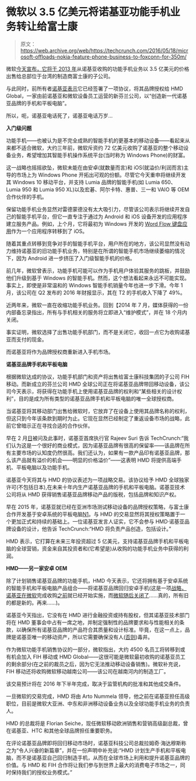 # 微软以 3.5 亿美元将诺基亚功能手机业务转让给富士康

> 原文：<https://web.archive.org/web/https://techcrunch.com/2016/05/18/microsoft-offloads-nokia-feature-phone-business-to-foxconn-for-350m/>

微软[今天宣布，它将于 2013 年](https://web.archive.org/web/20230321052518/https://news.microsoft.com/2016/05/18/microsoft-selling-feature-phone-business-to-fih-mobile-ltd-and-hmd-global-oy/#sm.000oh87vp5dafkm11wp18ehj8itya)从诺基亚收购的功能手机业务以 3.5 亿美元的价格出售给总部位于台湾的制造商富士康的子公司。

与此同时，前所有者[诺基亚表示](https://web.archive.org/web/20230321052518/http://company.nokia.com/en/news/press-releases/2016/05/18/nokia-signs-strategic-brand-and-intellectual-property-licensing-agreement-enabling-hmd-global-to-create-new-generation-of-nokia-branded-mobile-phones-and-tablets#.Vzwy1nqE8Yw.twitter)它已经签署了一项协议，将其品牌授权给 HMD Global，一家由前诺基亚和微软设备员工运营的新芬兰公司，以“创造新一代诺基亚品牌的手机和平板电脑”。

所以，呃，诺基亚电话死了，诺基亚电话万岁…

**入门级问题**

功能手机——也被认为是不完全成熟的智能手机的更基本的移动设备——看起来从来都不适合微软，大约三年前，微软斥资约 72 亿美元收购了诺基亚的整个移动设备业务，希望增加其智能手机操作系统平台(当时称为 Windows Phone)的财富。

这一战略也摇摇欲坠，微软未能在由安卓(就数量而言)和 iOS(就溢价/利润而言)主导的市场上为 Windows Phone 开拓出可观的份额。尽管它今天重申将继续开发其 Windows 10 移动平台，并支持 Lumia 品牌的智能手机(如 Lumia 650、Lumia 950 和 Lumia 950 XL)以及宏碁、阿尔卡特、惠普、三一和 VAIO 等 OEM 合作伙伴的手机。

保留功能手机业务显然对雷德蒙德没有太大吸引力，尽管该公司表示将继续开发自己的智能手机平台，但它一直专注于通过为 Android 和 iOS 设备开发的应用程序建立服务产品。例如，上个月，它将最初为 Windows 开发的 [Word Flow 键盘应用](https://web.archive.org/web/20230321052518/https://techcrunch.com/2016/04/25/microsofts-word-flow-keyboard-app-lands-on-ios/)作为一个应用程序转移到了 iOS。

随着其重点转移到竞争对手的智能手机平台，用户所在的地方，该公司显然没有动力维持诺基亚的旧功能手机业务，特别是在所谓的智能手机市场继续萎缩的情况下，因为 Android 进一步挤压了入门级智能手机的价格。

前几年，微软曾表示，功能手机可能可以作为手机用户体验其服务的跳板，并鼓励他们升级到基于 Windows 的智能手机。然而，这个想法看起来永远不可能实现。事实上，即使是非常温和的 Windows 智能手机销量今年也进一步下滑。今年 1 月，该公司在 Q2 发布的 2016 年财报显示，其在 T2 的手机收入下降了 49%。

近两年来，微软一直在收缩功能手机业务。回到【2014 年 7 月，媒体获得的一份内部备忘录指出，所有与手机相关的服务将立即进入“维护模式”，并在 18 个月内关闭。

事实证明，微软选择了出售功能手机部门，而不是关闭它，收回一点它为收购诺基亚而支付的现金。

而诺基亚将作为品牌授权商重新进入手机市场。

**诺基亚品牌手机和平板电脑**

根据微软达成的协议，功能手机部门和资产将出售给富士康科技集团的子公司 FIH 移动。而新成立的芬兰公司 HMD 全球公司正在将诺基亚品牌带回移动设备，该公司今天表示，将获得在功能手机上使用诺基亚品牌的权利和“某些相关的设计权利”，目的是成为所有类型的诺基亚品牌手机和平板电脑的唯一全球授权商。

当诺基亚将其移动部门出售给微软时，它放弃了在设备上使用其品牌名称的权利，但这只到今年该条款到期时为止。它现在显然已经制定了重返设备市场的战略，此前它曾暗示正在寻找合适的合作伙伴。

早在 2 月[日](https://web.archive.org/web/20230321052518/https://techcrunch.com/2016/02/21/nokia-were-in-no-rush-to-get-our-brand-back-on-phones/)被问及此事时，诺基亚首席执行官 Rajeev Suri 告诉 TechCrunch:“我们认为这是一个很好的商业模式，因为诺基亚品牌有很高的保留率——该品牌在所有主要市场的认知度仍然很高。我们还认为，如果有一款产品印有诺基亚品牌，那么该产品就有溢价的机会——明显的价格溢价”——这表明 HMD 将提供高端手机、平板电脑以及功能手机。

诺基亚今天将其与 HMD 的协议表述为一项战略交易。该协议给予 HMD 全球独家许可(不包括日本),在未来十年内生产诺基亚品牌的手机和平板电脑。诺基亚技术公司将从 HMD 获得销售诺基亚品牌移动产品的版税，包括品牌和知识产权。

早在 2015 年，诺基亚就已经在亚洲市场测试移动设备的品牌授权策略，与富士康合作开发基于安卓系统的平板电脑[N1](https://web.archive.org/web/20230321052518/https://techcrunch.com/2015/03/04/nokia-n1-hands-on/)。与 HMD 的交易显然将其授权策略置于一个更加正式和持续的基础上。一位诺基亚发言人证实，它不会参与 HMD·诺基亚品牌设备的设计，他告诉 TechCrunch:“HMD 将负责产品创造，包括设计。”

HMD 表示，它打算在未来三年投资超过 5 亿美元，支持诺基亚品牌手机和平板电脑的全球营销，资金来自其投资者和(它希望是)从收购的功能手机业务中获得的利润。

**HMD——另一家安卓 OEM**

除了计划销售诺基亚品牌的功能手机，HMD 今天表示，它还将拥有基于安卓系统的智能手机和平板电脑产品组合——将诺基亚品牌回归安卓手机(这是一项[战略，诺基亚在微软](https://web.archive.org/web/20230321052518/https://techcrunch.com/2014/02/23/nokia-x/)完成收购[之前](https://web.archive.org/web/20230321052518/https://techcrunch.com/2014/04/25/microsofts-7-2bn-acquisition-of-nokias-devices-business-is-now-complete/)就已经开始实施，而[微软随后关闭了](https://web.archive.org/web/20230321052518/https://techcrunch.com/2014/07/17/nokia-x-android-devices-will-run-windows-phone/)……真的，所有旧的都是新的。再来……)。

诺基亚今天指出，它没有在 HMD 进行金融投资或持有股权，但其诺基亚技术部门将在 HMD 董事会中占有一席之地，并制定强制性的品牌要求和与性能相关的条款，以确保所有诺基亚品牌的产品符合其质量和设计标准。毕竟，在这一点上，品牌是诺基亚唯一的移动资产，所以它需要确保没有人([否则](https://web.archive.org/web/20230321052518/https://techcrunch.com/2015/12/04/idc-predicts-sluggish-windows-phone-sales-growth/))毒井。

作为微软功能手机销售协议的一部分，微软指出，大约 4500 名员工将转移到或有机会加入 FIH 移动或 HMD Global——这很可能是微软最初收购的诺基亚员工的剩余部分(在之前的裁员之后，因为它无法推动移动设备销售)。微软补充说，FIH 移动还将收购微软移动越南公司——该公司在越南河内的制造工厂。

该交易预计将在 2016 年下半年完成，取决于监管机构的批准和其他成交条件。

一旦微软的交易完成，HMD 将由 Arto Nummela 领导，他之前在诺基亚担任高级职位，目前是微软大亚洲、中东和非洲移动设备业务以及全球功能手机业务的负责人。

HMD 的总裁将是 Florian Seiche，现任微软移动欧洲销售和营销高级副总裁，曾在诺基亚、HTC 和其他全球品牌担任重要职务。

在评论诺基亚品牌即将回归移动市场时，诺基亚科技公司总裁拉姆奇·海达穆斯称之为“令人兴奋的新篇章”，并在一份声明中补充说:“HMD 计划生产手机和平板电脑，而不是诺基亚自己回归制造手机，从而在全球市场上利用和提升诺基亚品牌的价值。与 HMD 和 FIH 合作将让我们参与到世界上最大的消费电子市场之一，同时保持我们的授权业务模式。”